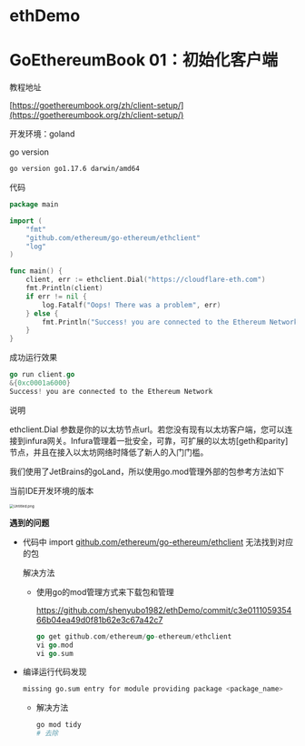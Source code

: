 # ethDemo


# GoEthereumBook 01：初始化客户端

教程地址

[https://goethereumbook.org/zh/client-setup/](https://goethereumbook.org/zh/client-setup/)

开发环境：goland

go version

```bash
go version go1.17.6 darwin/amd64
```

代码

```go
package main

import (
	"fmt"
	"github.com/ethereum/go-ethereum/ethclient"
	"log"
)

func main() {
	client, err := ethclient.Dial("https://cloudflare-eth.com")
	fmt.Println(client)
	if err != nil {
		log.Fatalf("Oops! There was a problem", err)
	} else {
		fmt.Println("Success! you are connected to the Ethereum Network")
	}
}
```

成功运行效果

```go
go run client.go
&{0xc0001a6000}
Success! you are connected to the Ethereum Network
```

说明

ethclient.Dial 参数是你的以太坊节点url。若您没有现有以太坊客户端，您可以连接到infura网关。Infura管理着一批安全，可靠，可扩展的以太坊[geth和parity]节点，并且在接入以太坊网络时降低了新人的入门门槛。

我们使用了JetBrains的goLand，所以使用go.mod管理外部的包参考方法如下

当前IDE开发环境的版本

<img src="https://s2.loli.net/2022/05/28/RBx6jDHzeyKEfvb.png" alt="Untitled.png" style="zoom:45%;" />

**遇到的问题**

- 代码中 import [github.com/ethereum/go-ethereum/ethclient](http://github.com/ethereum/go-ethereum/ethclient) 无法找到对应的包
  
    解决方法
    
    - 使用go的mod管理方式来下载包和管理
      
        https://github.com/shenyubo1982/ethDemo/commit/c3e011105935466b04ea49d0f81b62e3c67a42c7
        
        ```go
        go get github.com/ethereum/go-ethereum/ethclient
        vi go.mod
        vi go.sum
        ```
    
- 编译运行代码发现
  
    ```bash
    missing go.sum entry for module providing package <package_name>
    ```
    
    - 解决方法
      
        ```bash
        go mod tidy
        # 去除
        ```


